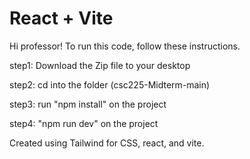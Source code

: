 # React + Vite

Hi professor! To run this code, follow these instructions. 

step1: Download the Zip file to your desktop

step2: cd into the folder (csc225-Midterm-main)

step3: run "npm install" on the project

step4: "npm run dev" on the project

Created using Tailwind for CSS, react, and vite. 



